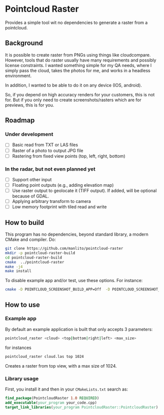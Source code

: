 # Pointcloud Raster #

Provides a simple tool wit no dependencies to generate a raster from a pointcloud.

## Background ##

It is possible to create raster from PNGs using things like cloudcompare. However, tools that do raster usually have many requirements and possibly license constraints. I wanted something simple for my QA needs, where I simply pass the cloud, takes the photos for me, and works in a headless environment. 

In addition, I wanted to be able to do it on any device (IOS, android).

So, if you depend on high accuracy renders for your customers, this is not for. But if you only need to create screenshots/rasters which are for previews, this is for you.

## Roadmap ##

### Under development ###

- [ ] Basic read from TXT or LAS files
- [ ] Raster of a photo to output JPG file
- [ ] Rastering from fixed view points (top, left, right, bottom)

### In the radar, but not even planned yet ###

- [ ] Support other input
- [ ] Floating point outputs (e.g., adding elevation map)
- [ ] Use raster output to geolocate it (TIFF output). If added, will be optional because of GDAL.
- [ ] Applying arbitrary transform to camera
- [ ] Low memory footprint with tiled read and write

## How to build ##

This program has no dependencies, beyond standard library, a modern CMake and compiler. Do:

```bash
git clone https://github.com/manlito/pointcloud-raster
mkdir -p pointcloud-raster-build
cd pointcloud-raster-build
cmake  ../pointcloud-raster
make -j4
make install
```

To disable example app and/or test, use these options. For instance:

```bash
cmake -D POINTCLOUD_SCREENSHOT_BUILD_APP=Off  -D POINTCLOUD_SCREENSHOT_BUILD_TESTS=Off ../pointcloud-raster
```

## How to use ##

### Example app ###

By default an example application is built that only accepts 3 parameters:

```bash
pointcloud_raster <cloud> <top|bottom|right|left> <max_size>
```

for instances

```bash
pointcloud_raster cloud.las top 1024
```

Creates a raster from top view, with a max size of 1024.

### Library usage ###

First, you install it and then in your `CMakeLists.txt` search as:

```cmake
find_package(PointcloudRaster 1.0 REQUIRED)
add_executable(your_program your_code.cpp)
target_link_libraries(your_program PointcloudRaster::PointcloudRaster)

```
